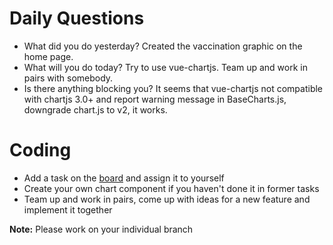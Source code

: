 # Daily Questions

- What did you do yesterday?
Created the vaccination graphic on the home page.
- What will you do today?
Try to use vue-chartjs.
Team up and work in pairs with somebody.
- Is there anything blocking you?
It seems that vue-chartjs not compatible with chartjs 3.0+ and report warning message in BaseCharts.js, downgrade chart.js to v2, it works.

# Coding

- Add a task on the [board](https://github.com/eleduck/covid19/projects/1) and assign it to yourself
- Create your own chart component if you haven't done it in former tasks
- Team up and work in pairs, come up with ideas for a new feature and implement it together


**Note:** Please work on your individual branch
